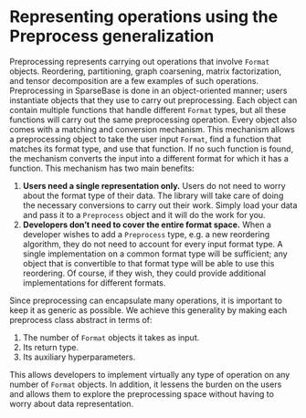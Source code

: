 # Representing operations using the Preprocess generalization


Preprocessing represents carrying out operations that involve `Format` objects. 
Reordering, partitioning, graph coarsening, matrix factorization, and tensor decomposition are a few examples of such operations.
Preprocessing in SparseBase is done in an object-oriented manner; users instantiate objects that they use to carry out preprocessing. 
Each object can contain multiple functions that handle different `Format` types, but all these functions will carry 
out the same preprocessing operation. 
Every object also comes with a matching and conversion mechanism. 
This mechanism allows a preprocessing object to take the user input `Format`, find a function that matches its format type, and use that function. If no such function is found, the mechanism converts the input into a different format for which it has a function.
This mechanism has two main benefits:

1. **Users need a single representation only.** Users do not need to worry about the format type of their data. The library will take care of doing the necessary conversions to carry out their work. Simply load your data and pass it to a `Preprocess` object and it will do the work for you.
2. **Developers don’t need to cover the entire format space.** When a developer wishes to add a `Preprocess` type, e.g. a new reordering algorithm, they do not need to account for every input format type. A single implementation on a common format type will be sufficient; any object that is convertible to that format type will be able to use this reordering. Of course, if they wish, they could provide additional implementations for different formats.


Since preprocessing can encapsulate many operations, it is important to keep it as generic as possible. 
We achieve this generality by making each preprocess class abstract in terms of:

1. The number of `Format` objects it takes as input.
2. Its return type.
3. Its auxiliary hyperparameters.

This allows developers to implement virtually any type of operation on any number of `Format` objects. 
In addition, it lessens the burden on the users and allows them to explore the preprocessing space without having to worry about data representation. 

